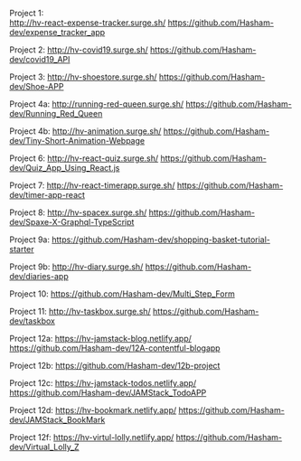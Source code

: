 Project 1:  
http://hv-react-expense-tracker.surge.sh/ 
https://github.com/Hasham-dev/expense_tracker_app

Project 2: 
http://hv-covid19.surge.sh/
https://github.com/Hasham-dev/covid19_API

Project 3: 
http://hv-shoestore.surge.sh/
https://github.com/Hasham-dev/Shoe-APP

Project 4a: 
http://running-red-queen.surge.sh/
https://github.com/Hasham-dev/Running_Red_Queen

Project 4b: 
http://hv-animation.surge.sh/
https://github.com/Hasham-dev/Tiny-Short-Animation-Webpage

Project 6: 
http://hv-react-quiz.surge.sh/
https://github.com/Hasham-dev/Quiz_App_Using_React.js

Project 7: 
http://hv-react-timerapp.surge.sh/
https://github.com/Hasham-dev/timer-app-react

Project 8: 
http://hv-spacex.surge.sh/
https://github.com/Hasham-dev/Spaxe-X-Graphql-TypeScript

Project 9a: 
https://github.com/Hasham-dev/shopping-basket-tutorial-starter

Project 9b:
http://hv-diary.surge.sh/
https://github.com/Hasham-dev/diaries-app

Project 10: 
https://github.com/Hasham-dev/Multi_Step_Form

Project 11:
http://hv-taskbox.surge.sh/
https://github.com/Hasham-dev/taskbox

Project 12a: 
https://hv-jamstack-blog.netlify.app/
https://github.com/Hasham-dev/12A-contentful-blogapp

Project 12b: 
https://github.com/Hasham-dev/12b-project

Project 12c: 
https://hv-jamstack-todos.netlify.app/
https://github.com/Hasham-dev/JAMStack_TodoAPP

Project 12d: 
https://hv-bookmark.netlify.app/
https://github.com/Hasham-dev/JAMStack_BookMark

Project 12f: 
https://hv-virtul-lolly.netlify.app/
https://github.com/Hasham-dev/Virtual_Lolly_Z